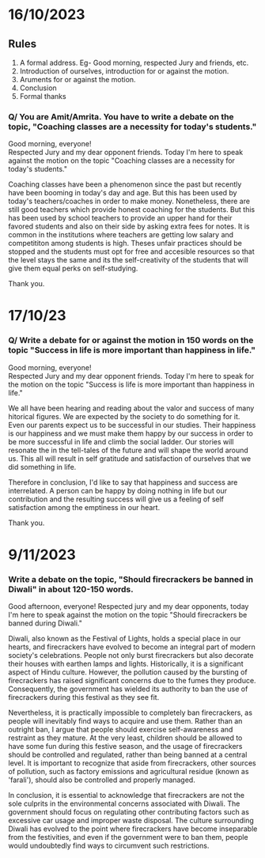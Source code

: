 # 16/10/2023

## Rules 

1. A formal address. Eg- Good morning, respected Jury and friends, etc. 
2. Introduction of ourselves, introduction for or against the motion. 
3. Aruments for or against the motion. 
4. Conclusion 
5. Formal thanks

### Q/ You are Amit/Amrita. You have to write a debate on the topic, "Coaching classes are a necessity for today's students."

Good morning, everyone!  
Respected Jury and my dear opponent friends. Today I'm here to speak against the motion on the topic "Coaching classes are a necessity for today's students."

Coaching classes have been a phenomenon since the past but recently have been booming in today's day and age. But this has been used by today's teachers/coaches in order to make money. Nonetheless, there are still good teachers which provide honest coaching for the students. But this has been used by school teachers to provide an upper hand for their favored students and also on their side by asking extra fees for notes. It is common in the institutions where teachers are getting low salary and competititon among students is high. Theses unfair practices should be stopped and the students must opt for free and accesible resources so that the level stays the same and its the self-creativity of the students that will give them equal perks on self-studying. 

Thank you. 

# 17/10/23 

### Q/ Write a debate for or against the motion in 150 words on the topic "Success in life is more important than happiness in life."

Good morning, everyone!  
Respected Jury and my dear opponent friends. Today I'm here to speak for the motion on the topic "Success is life is more important than happiness in life."

We all have been hearing and reading about the valor and success of many hitorical figures. We are expected by the society to do something for it. Even our parents expect us to be successful in our studies. Their happiness is our happiness and we must make them happy by our success in order to be more successful in life and climb the social ladder. Our stories will resonate the in the tell-tales of the future and will shape the world around us. This all will result in self gratitude and satisfaction of ourselves that we did something in life. 

Therefore in conclusion, I'd like to say that happiness and success are interrelated. A person can be happy by doing nothing in life but our contribution and the resulting success will give us a feeling of self satisfaction among the emptiness in our heart. 

Thank you. 

# 9/11/2023

### Write a debate on the topic, "Should firecrackers be banned in Diwali" in about 120-150 words. 

Good afternoon, everyone! Respected jury and my dear opponents, today I'm here to speak against the motion on the topic "Should firecrackers be banned during Diwali."

Diwali, also known as the Festival of Lights, holds a special place in our hearts, and firecrackers have evolved to become an integral part of modern society's celebrations. People not only burst firecrackers but also decorate their houses with earthen lamps and lights. Historically, it is a significant aspect of Hindu culture. However, the pollution caused by the bursting of firecrackers has raised significant concerns due to the fumes they produce. Consequently, the government has wielded its authority to ban the use of firecrackers during this festival as they see fit.

Nevertheless, it is practically impossible to completely ban firecrackers, as people will inevitably find ways to acquire and use them. Rather than an outright ban, I argue that people should exercise self-awareness and restraint as they mature. At the very least, children should be allowed to have some fun during this festive season, and the usage of firecrackers should be controlled and regulated, rather than being banned at a central level. It is important to recognize that aside from firecrackers, other sources of pollution, such as factory emissions and agricultural residue (known as 'farali'), should also be controlled and properly managed.

In conclusion, it is essential to acknowledge that firecrackers are not the sole culprits in the environmental concerns associated with Diwali. The government should focus on regulating other contributing factors such as excessive car usage and improper waste disposal. The culture surrounding Diwali has evolved to the point where firecrackers have become inseparable from the festivities, and even if the government were to ban them, people would undoubtedly find ways to circumvent such restrictions.
